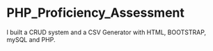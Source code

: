 # PHP_Proficiency_Assessment
I built a CRUD system and a CSV Generator with HTML, BOOTSTRAP, mySQL and PHP.
